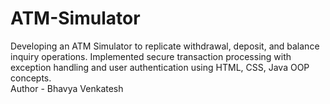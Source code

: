 # ATM-Simulator
 Developing an ATM Simulator to replicate withdrawal, deposit,  and balance inquiry operations. Implemented secure  transaction processing with exception handling and user  authentication using HTML, CSS, Java OOP concepts.  
Author - Bhavya Venkatesh
